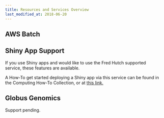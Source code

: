 ```yaml
---
title: Resources and Services Overview
last_modified_at: 2018-06-20
---
```


## AWS Batch



## Shiny App Support
If you use Shiny apps and would like to use the Fred Hutch supported service, these features are available.  

A How-To get started deploying a Shiny app via this service can be found in the Computing How-To Collection, or at [this link.](https://fredhutch.github.io/wiki/compdemos/shiny/)



## Globus Genomics
Support pending.
